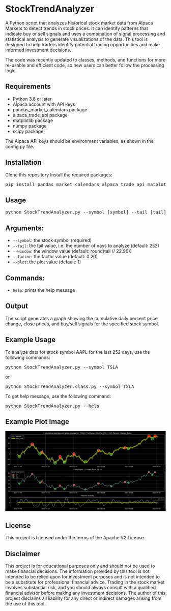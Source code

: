 # StockTrendAnalyzer
A Python script that analyzes historical stock market data from Alpaca Markets to detect trends in stock prices. It can identify patterns that indicate buy or sell signals and uses a combination of signal processing and statistical analysis to generate visualizations of the data. This tool is designed to help traders identify potential trading opportunities and make informed investment decisions.

The code was recently updated to classes, methods, and functions for more re-usable and efficient code, so new users can better follow the processing logic.

## Requirements
- Python 3.6 or later
- Alpaca account with API keys
- pandas_market_calendars package
- alpaca_trade_api package
- matplotlib package
- numpy package
- scipy package

The Alpaca API keys should be environment variables, as shown in the config.py file.
## Installation
Clone this repository
Install the required packages: 
<pre>
pip install pandas_market_calendars alpaca_trade_api matplotlib numpy scipy
</pre>
## Usage
<pre>
python StockTrendAnalyzer.py --symbol [symbol] --tail [tail] --window [window] --factor [factor] --plot [plot]
</pre>

## Arguments:
- `--symbol`: the stock symbol (required)
- `--tail`: the tail value, i.e. the number of days to analyze (default: 252)
- `--window`: the window value (default: round(tail // 22.90))
- `--factor`: the factor value (default: 0.20)
- `--plot`: the plot value (default: 1)
## Commands:
- `help`: prints the help message
## Output
The script generates a graph showing the cumulative daily percent price change, close prices, and buy/sell signals for the specified stock symbol.

## Example Usage
To analyze data for stock symbol AAPL for the last 252 days, use the following commands:

<pre>
python StockTrendAnalyzer.py --symbol TSLA
</pre>
or
<pre>
python StockTrendAnalyzer.class.py --symbol TSLA
</pre>

To get help message, use the following command:

<pre>
python StockTrendAnalyzer.py --help
</pre>

## Example Plot Image

![Example Image](./example.png)

## License
This project is licensed under the terms of the Apache V2 License.

## Disclaimer

This project is for educational purposes only and should not be used to make financial decisions. The information provided by this tool is not intended to be relied upon for investment purposes and is not intended to be a substitute for professional financial advice. Trading in the stock market involves substantial risk, and you should always consult with a qualified financial advisor before making any investment decisions. The author of this project disclaims all liability for any direct or indirect damages arising from the use of this tool.
